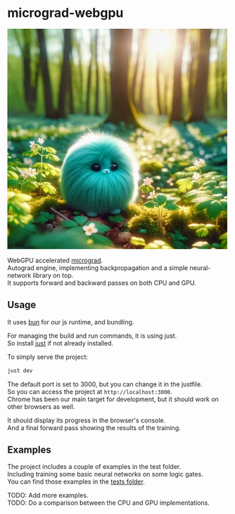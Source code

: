 # micrograd-webgpu

![Adorable teal fluffy creature sitting in a spring forest](front.jpg)

WebGPU accelerated [micrograd](https://github.com/karpathy/micrograd).\
Autograd engine, implementing backpropagation and a simple neural-network library on top.\
It supports forward and backward passes on both CPU and GPU.

## Usage

It uses [bun](https://bun.sh/) for our js runtime, and bundling.

For managing the build and run commands, it is using just.\
So install [just](https://github.com/casey/just) if not already installed.

To simply serve the project:

```bash
just dev
```

The default port is set to 3000, but you can change it in the justfile.\
So you can access the project at `http://localhost:3000`.\
Chrome has been our main target for development, but it should work on other browsers as well.

It should display its progress in the browser's console.\
And a final forward pass showing the results of the training.

## Examples

The project includes a couple of examples in the test folder.\
Including training some basic neural networks on some logic gates.\
You can find those examples in the [tests folder](tests/).

TODO: Add more examples.\
TODO: Do a comparison between the CPU and GPU implementations.
